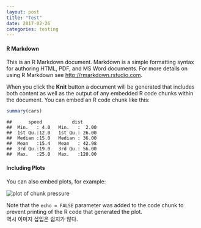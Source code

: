 ```yaml
---
layout: post
title: "Test"
date: 2017-02-26
categories: testing
---
```

#### R Markdown

This is an R Markdown document. Markdown is a simple formatting syntax for authoring HTML, PDF, and MS Word documents. For more details on using R Markdown see <http://rmarkdown.rstudio.com>.

When you click the **Knit** button a document will be generated that includes both content as well as the output of any embedded R code chunks within the document. You can embed an R code chunk like this:


```r
summary(cars)
```

```
##      speed           dist       
##  Min.   : 4.0   Min.   :  2.00  
##  1st Qu.:12.0   1st Qu.: 26.00  
##  Median :15.0   Median : 36.00  
##  Mean   :15.4   Mean   : 42.98  
##  3rd Qu.:19.0   3rd Qu.: 56.00  
##  Max.   :25.0   Max.   :120.00
```

#### Including Plots

You can also embed plots, for example:

![plot of chunk pressure](https://lh3.googleusercontent.com/lDam4KqsDN1gQmEq9q-7S9mTa3mMRMarOcBaApTTYp3-5U-nr5Q9-AbmLW8d2xJb1w_sqk3IrQVi9haeDI-IzAzYPlBMjJn9OeJ_hXVJd0zOIe7z--oBV0ojVp_FP6hvOBrNjDhi5GmA8vr7OxvlzAk01Eq3tts9OSPOrQ7eZn1qK5AJVmrsynhXbEsgKKLTiYsfNEuLEYglpJg9PwgTRSUhbVHWgnsPy8aihEkN3IL6g_71u-RbiUJOru9uLBynVOpuYtyn5Wf3qtyzxyy1wCwhgaFbeX2uEUxmWOpO9E2Cge4PB3043QuYOKwKcumobZNXplV7Ath_-DCRLb-RyovxU590sTb9QOW5m1HUfjrj5ustB9nVbRAJCou7XCc2Fr90adRULB5cWBboEA7KP_a3B4PsQYJeHQYJdeRYksl85rATc85_HAOjfo6TI8KpX2X-KmZUhoS52rz_MuWJxRKRC7hGj-BxKMQXHnVSamQl6S26DB_WJIvqA36cc0nvEkPOIJlpW_K9VW_GovKm4XVMKZfTzCXHjfmKeU0tW4CTZRgZphbPARyZh0fS8lsU3NcM632IWJ3RWbA7M3WZ6xm-48RnkJl305wDwjSxX9mnucxU1fP6CLswtE4nIrdZbaADUYpzkZ_IaEdIFiBLDwZwgnwqfULvRaLI8VDvizk=w738-h984-no)

Note that the `echo = FALSE` parameter was added to the code chunk to prevent printing of the R code that generated the plot.  
역시 이미지 삽입은 쉽지가 않다. 
